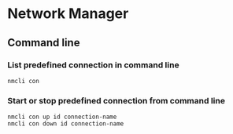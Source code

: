 Network Manager
==============

Command line
------------

### List predefined connection in command line
```
nmcli con
```

### Start or stop predefined connection from command line
```
nmcli con up id connection-name
nmcli con down id connection-name
```


